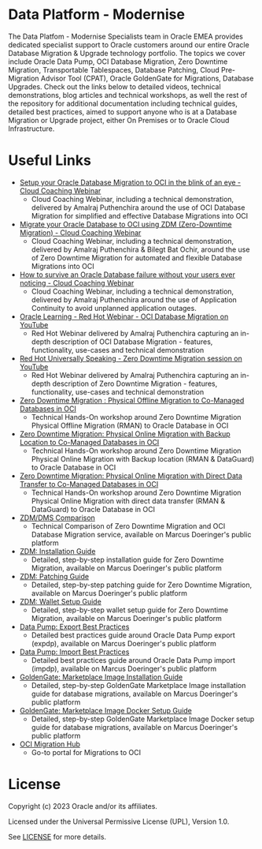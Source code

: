 # Data Platform - Modernise
 
The Data Platfom - Modernise Specialists team in Oracle EMEA provides dedicated specialist support to Oracle customers around our entire Oracle Database Migration & Upgrade technology portfolio. The topics we cover include Oracle Data Pump, OCI Database Migration, Zero Downtime Migration, Transportable Tablespaces, Database Patching, Cloud Pre-Migration Advisor Tool (CPAT), Oracle GoldenGate for Migrations, Database Upgrades.
Check out the links below to detailed videos, technical demonstrations, blog articles and technical workshops, as well the rest of the repository for additional documentation including technical guides, detailed best practices, aimed to support anyone who is at a Database Migration or Upgrade project, either On Premises or to Oracle Cloud Infrastructure.

# Useful Links
 
- [Setup your Oracle Database Migration to OCI in the blink of an eye - Cloud Coaching Webinar](https://www.youtube.com/watch?v=jEJ30lona7g)
    - Cloud Coaching Webinar, including a technical demonstration, delivered by Amalraj Puthenchira around the use of OCI Database Migration for simplified and effective Database Migrations into OCI
- [Migrate your Oracle Database to OCI using ZDM (Zero-Downtime Migration) - Cloud Coaching Webinar](https://www.youtube.com/watch?v=SXb7KVZjpV8)
    - Cloud Coaching Webinar, including a technical demonstration, delivered by Amalraj Puthenchira & Bilegt Bat Ochir, around the use of Zero Downtime Migration for automated and flexible Database Migrations into OCI
- [How to survive an Oracle Database failure without your users ever noticing - Cloud Coaching Webinar]( https://www.youtube.com/watch?v=dsUbi5dO_PU)
    - Cloud Coaching Webinar, including a technical demonstration, delivered by Amalraj Puthenchira around the use of Application Continuity to avoid unplanned application outages.
- [Oracle Learning - Red Hot Webinar - OCI Database Migration on YouTube](https://www.youtube.com/watch?v=oLpah0TlmFE)
    - Red Hot Webinar delivered by Amalraj Puthenchira capturing an in-depth description of OCI Database Migration - features, functionality, use-cases and technical demonstration
- [Red Hot Universally Speaking - Zero Downtime Migration session on YouTube](https://www.youtube.com/watch?v=1jQ9GtAKDF0)
    - Red Hot Webinar delivered by Amalraj Puthenchira capturing an in-depth description of Zero Downtime Migration - features, functionality, use-cases and technical demonstration
- [Zero Downtime Migration : Physical Offline Migration to Co-Managed Databases in OCI](https://apexapps.oracle.com/pls/apex/dbpm/r/livelabs/view-workshop?wid=3568)
    - Technical Hands-On workshop around Zero Downtime Migration Physical Offline Migration (RMAN) to Oracle Database in OCI
- [Zero Downtime Migration: Physical Online Migration with Backup Location to Co-Managed Databases in OCI](https://apexapps.oracle.com/pls/apex/dbpm/r/livelabs/view-workshop?wid=3618)
    - Technical Hands-On workshop around Zero Downtime Migration Physical Online Migration with Backup location (RMAN & DataGuard) to Oracle Database in OCI
- [Zero Downtime Migration: Physical Online Migration with Direct Data Transfer to Co-Managed Databases in OCI](https://apexapps.oracle.com/pls/apex/dbpm/r/livelabs/view-workshop?wid=3669)
    - Technical Hands-On workshop around Zero Downtime Migration Physical Online Migration with direct data transfer (RMAN & DataGuard) to Oracle Database in OCI
- [ZDM/DMS Comparison](https://macsdata.netlify.app/oradb/migration/zdm-dms-comparison/)
    - Technical Comparison of Zero Downtime Migration and OCI Database Migration service, available on Marcus Doeringer's public platform
- [ZDM: Installation Guide](https://macsdata.netlify.app/oradb/migration/zdm/installation/)
    - Detailed, step-by-step installation guide for Zero Downtime Migration, available on Marcus Doeringer's public platform
- [ZDM: Patching Guide](https://macsdata.netlify.app/oradb/migration/zdm/patching/)
    - Detailed, step-by-step patching guide for Zero Downtime Migration, available on Marcus Doeringer's public platform
- [ZDM: Wallet Setup Guide](https://macsdata.netlify.app/oradb/migration/zdm/wallet/)
    - Detailed, step-by-step wallet setup guide for Zero Downtime Migration, available on Marcus Doeringer's public platform
- [Data Pump: Export Best Practices](https://macsdata.netlify.app/oradb/migration/datapump/expdp/bestpractices/)
    - Detailed best practices guide around Oracle Data Pump export (expdp), available on Marcus Doeringer's public platform
- [Data Pump: Import Best Practices](https://macsdata.netlify.app/oradb/migration/datapump/impdp/bestpractices/)
    - Detailed best practices guide around Oracle Data Pump import (impdp), available on Marcus Doeringer's public platform
- [GoldenGate: Marketplace Image Installation Guide](https://macsdata.netlify.app/oradb/migration/goldengate/marketplace/install/)
    - Detailed, step-by-step GoldenGate Marketplace Image installation guide for database migrations, available on Marcus Doeringer's public platform
- [GoldenGate: Marketplace Image Docker Setup Guide](https://macsdata.netlify.app/oradb/migration/goldengate/marketplace/docker/)
    - Detailed, step-by-step GoldenGate Marketplace Image Docker setup guide for database migrations, available on Marcus Doeringer's public platform
- [OCI Migration Hub](https://www.oracle.com/cloud/oci-migration-hub/#rc30p2)
    - Go-to portal for Migrations to OCI
 
# License
 
Copyright (c) 2023 Oracle and/or its affiliates.
 
Licensed under the Universal Permissive License (UPL), Version 1.0.
 
See [LICENSE](https://github.com/oracle-devrel/technology-engineering/blob/folder-structure/LICENSE) for more details.
